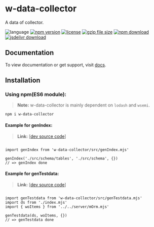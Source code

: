 # w-data-collector
A data of collector.

![language](https://img.shields.io/badge/language-JavaScript-orange.svg) 
[![npm version](http://img.shields.io/npm/v/w-data-collector.svg?style=flat)](https://npmjs.org/package/w-data-collector) 
[![license](https://img.shields.io/npm/l/w-data-collector.svg?style=flat)](https://npmjs.org/package/w-data-collector) 
[![gzip file size](http://img.badgesize.io/yuda-lyu/w-data-collector/master/dist/w-data-collector.umd.js.svg?compression=gzip)](https://github.com/yuda-lyu/w-data-collector)
[![npm download](https://img.shields.io/npm/dt/w-data-collector.svg)](https://npmjs.org/package/w-data-collector) 
[![jsdelivr download](https://img.shields.io/jsdelivr/npm/hm/w-data-collector.svg)](https://www.jsdelivr.com/package/npm/w-data-collector)

## Documentation
To view documentation or get support, visit [docs](https://yuda-lyu.github.io/w-data-collector/global.html).

## Installation
### Using npm(ES6 module):
> **Note:** w-data-collector is mainly dependent on `lodash` and `wsemi`.
```alias
npm i w-data-collector
```

#### Example for genIndex:
> **Link:** [[dev source code](https://github.com/yuda-lyu/w-data-collector/blob/master/gi.mjs)]
```alias

import genIndex from 'w-data-collector/src/genIndex.mjs'

genIndex('./src/schema/tables', './src/schema', {})
// => genIndex done

```

#### Example for genTestdata:
> **Link:** [[dev source code](https://github.com/yuda-lyu/w-data-collector/blob/master/gt.mjs)]
```alias

import genTestdata from 'w-data-collector/src/genTestdata.mjs'
import ds from './index.mjs'
import { woItems } from '../../server/mOrm.mjs'

genTestdata(ds, woItems, {})
// => genTestdata done

```

